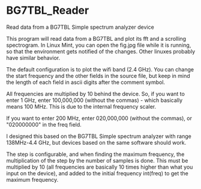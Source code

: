 # BG7TBL_Reader
Read data from a BG7TBL Simple spectrum analyzer device

This program will read data from a BG7TBL and plot its fft and a scrolling spectrogram. In Linux Mint, you can open the fig.jpg file while it is running, so that the environment gets notified of the changes. Other linuxes probably have similar behavior. 

The default configuration is to plot the wifi band (2.4 GHz). You can change the start frequency and the other fields in the source file, but keep in mind the length of each field in ascii digits after the comment symbol.

All frequencies are multiplied by 10 behind the device. So, if you want to enter 1 GHz, enter 100,000,000 (without the commas) - which basically means 100 MHz. This is due to the internal frequency scaler.

If you want to enter 200 MHz, enter 020,000,000 (without the commas), or "020000000" in the freq field.

I designed this based on the BG7TBL Simple spectrum analyzer with range 138MHz-4.4 GHz, but devices based on the same software should work.

The step is configurable, and when finding the maximum frequency, the multiplication of the step by the number of samples is done. This must be multiplied by 10 (all frequencies are basically 10 times higher than what you input on the device), and added to the initial frequency int(freq) to get the maximum frequency.
